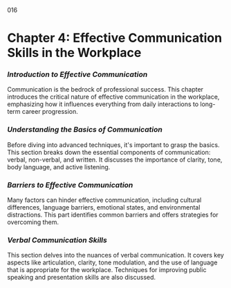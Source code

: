 016

# **Chapter 4: Effective Communication Skills in the Workplace**


### ***Introduction to Effective Communication***

Communication is the bedrock of professional success. This
chapter introduces the critical nature of effective communication in the
workplace, emphasizing how it influences everything from daily interactions to
long-term career progression.

### ***Understanding the Basics of Communication***

Before diving into advanced techniques, it's important to
grasp the basics. This section breaks down the essential components of
communication: verbal, non-verbal, and written. It discusses the importance of
clarity, tone, body language, and active listening.

### ***Barriers to Effective Communication***

Many factors can hinder effective communication, including
cultural differences, language barriers, emotional states, and environmental
distractions. This part identifies common barriers and offers strategies for
overcoming them.

### ***Verbal Communication Skills***

This section delves into the nuances of verbal
communication. It covers key aspects like articulation, clarity, tone
modulation, and the use of language that is appropriate for the workplace.
Techniques for improving public speaking and presentation skills are also
discussed.
